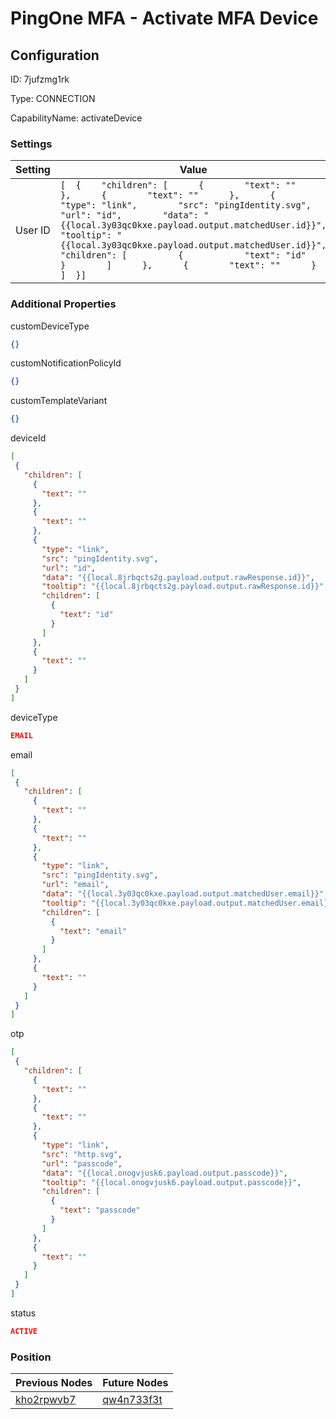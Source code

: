 # PingOne MFA - Activate MFA Device
## Configuration
ID:  7jufzmg1rk

Type: CONNECTION 

CapabilityName: activateDevice

### Settings
| Setting | Value  |
| :------------------------ | ---------------------------------------- |
| User ID |```[  {    "children": [      {        "text": ""      },      {        "text": ""      },      {        "type": "link",        "src": "pingIdentity.svg",        "url": "id",        "data": "{{local.3y03qc0kxe.payload.output.matchedUser.id}}",        "tooltip": "{{local.3y03qc0kxe.payload.output.matchedUser.id}}",        "children": [          {            "text": "id"          }        ]      },      {        "text": ""      }    ]  }] ```| 

 




### Additional Properties
customDeviceType
 ```json 
{}
```


customNotificationPolicyId
 ```json 
{}
```


customTemplateVariant
 ```json 
{}
```


deviceId
 ```json 
[
  {
    "children": [
      {
        "text": ""
      },
      {
        "text": ""
      },
      {
        "type": "link",
        "src": "pingIdentity.svg",
        "url": "id",
        "data": "{{local.8jrbqcts2g.payload.output.rawResponse.id}}",
        "tooltip": "{{local.8jrbqcts2g.payload.output.rawResponse.id}}",
        "children": [
          {
            "text": "id"
          }
        ]
      },
      {
        "text": ""
      }
    ]
  }
]
```


deviceType
 ```json 
EMAIL
```


email
 ```json 
[
  {
    "children": [
      {
        "text": ""
      },
      {
        "text": ""
      },
      {
        "type": "link",
        "src": "pingIdentity.svg",
        "url": "email",
        "data": "{{local.3y03qc0kxe.payload.output.matchedUser.email}}",
        "tooltip": "{{local.3y03qc0kxe.payload.output.matchedUser.email}}",
        "children": [
          {
            "text": "email"
          }
        ]
      },
      {
        "text": ""
      }
    ]
  }
]
```


otp
 ```json 
[
  {
    "children": [
      {
        "text": ""
      },
      {
        "text": ""
      },
      {
        "type": "link",
        "src": "http.svg",
        "url": "passcode",
        "data": "{{local.onogvjusk6.payload.output.passcode}}",
        "tooltip": "{{local.onogvjusk6.payload.output.passcode}}",
        "children": [
          {
            "text": "passcode"
          }
        ]
      },
      {
        "text": ""
      }
    ]
  }
]
```


status
 ```json 
ACTIVE
```




### Position
| Previous Nodes | Future Nodes |
| :------------- | ------------ |
| [kho2rpwvb7](./kho2rpwvb7.md) | [qw4n733f3t](./qw4n733f3t.md) |